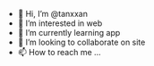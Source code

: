 - 👋 Hi, I’m @tanxxan
- 👀 I’m interested in web
- 🌱 I’m currently learning app
- 💞️ I’m looking to collaborate on site
- 📫 How to reach me ...

<!---
tanxxan/tanxxan is a ✨ special ✨ repository because its `README.md` (this file) appears on your GitHub profile.
You can click the Preview link to take a look at your changes.
--->
